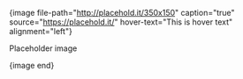 {image file-path="http://placehold.it/350x150" caption="true" source="https://placehold.it/" hover-text="This is hover text" alignment="left"}

Placeholder image

{image end}
